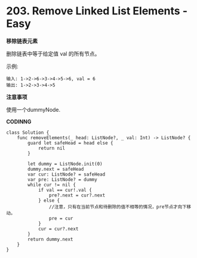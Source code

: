 # 203. Remove Linked List Elements - Easy
**移除链表元素**

删除链表中等于给定值 val 的所有节点。

示例:
```
输入: 1->2->6->3->4->5->6, val = 6
输出: 1->2->3->4->5
```

**注意事项**

使用一个dummyNode.

**CODINNG**

```
class Solution {
    func removeElements(_ head: ListNode?, _ val: Int) -> ListNode? {
        guard let safeHead = head else {
            return nil
        }

        let dummy = ListNode.init(0)
        dummy.next = safeHead
        var cur: ListNode? = safeHead
        var pre: ListNode? = dummy
        while cur != nil {
            if val == cur!.val {
                pre?.next = cur?.next
            } else {
                //注意，只有在当前节点和待删除的值不相等的情况，pre节点才向下移动。
                pre = cur
            }
            cur = cur?.next
        }
        return dummy.next
    }
}
```

